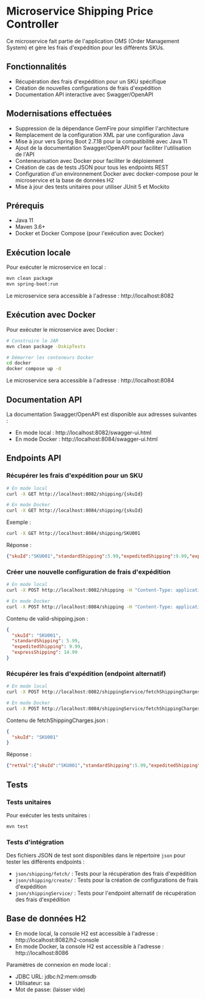 # Microservice Shipping Price Controller

Ce microservice fait partie de l'application OMS (Order Management System) et gère les frais d'expédition pour les différents SKUs.

## Fonctionnalités

- Récupération des frais d'expédition pour un SKU spécifique
- Création de nouvelles configurations de frais d'expédition
- Documentation API interactive avec Swagger/OpenAPI

## Modernisations effectuées

- Suppression de la dépendance GemFire pour simplifier l'architecture
- Remplacement de la configuration XML par une configuration Java
- Mise à jour vers Spring Boot 2.7.18 pour la compatibilité avec Java 11
- Ajout de la documentation Swagger/OpenAPI pour faciliter l'utilisation de l'API
- Conteneurisation avec Docker pour faciliter le déploiement
- Création de cas de tests JSON pour tous les endpoints REST
- Configuration d'un environnement Docker avec docker-compose pour le microservice et la base de données H2
- Mise à jour des tests unitaires pour utiliser JUnit 5 et Mockito

## Prérequis

- Java 11
- Maven 3.6+
- Docker et Docker Compose (pour l'exécution avec Docker)

## Exécution locale

Pour exécuter le microservice en local :

```bash
mvn clean package
mvn spring-boot:run
```

Le microservice sera accessible à l'adresse : http://localhost:8082

## Exécution avec Docker

Pour exécuter le microservice avec Docker :

```bash
# Construire le JAR
mvn clean package -DskipTests

# Démarrer les conteneurs Docker
cd docker
docker compose up -d
```

Le microservice sera accessible à l'adresse : http://localhost:8084

## Documentation API

La documentation Swagger/OpenAPI est disponible aux adresses suivantes :

- En mode local : http://localhost:8082/swagger-ui.html
- En mode Docker : http://localhost:8084/swagger-ui.html

## Endpoints API

### Récupérer les frais d'expédition pour un SKU

```bash
# En mode local
curl -X GET http://localhost:8082/shipping/{skuId}

# En mode Docker
curl -X GET http://localhost:8084/shipping/{skuId}
```

Exemple :
```bash
curl -X GET http://localhost:8084/shipping/SKU001
```

Réponse :
```json
{"skuId":"SKU001","standardShipping":5.99,"expeditedShipping":9.99,"expressShipping":14.99}
```

### Créer une nouvelle configuration de frais d'expédition

```bash
# En mode local
curl -X POST http://localhost:8082/shipping -H "Content-Type: application/json" -d @json/shipping/create/valid-shipping.json

# En mode Docker
curl -X POST http://localhost:8084/shipping -H "Content-Type: application/json" -d @json/shipping/create/valid-shipping.json
```

Contenu de valid-shipping.json :
```json
{
  "skuId": "SKU001",
  "standardShipping": 5.99,
  "expeditedShipping": 9.99,
  "expressShipping": 14.99
}
```

### Récupérer les frais d'expédition (endpoint alternatif)

```bash
# En mode local
curl -X POST http://localhost:8082/shippingService/fetchShippingCharges -H "Content-Type: application/json" -d @json/shippingService/fetchShippingCharges.json

# En mode Docker
curl -X POST http://localhost:8084/shippingService/fetchShippingCharges -H "Content-Type: application/json" -d @json/shippingService/fetchShippingCharges.json
```

Contenu de fetchShippingCharges.json :
```json
{
  "skuId": "SKU001"
}
```

Réponse :
```json
{"retVal":{"skuId":"SKU001","standardShipping":5.99,"expeditedShipping":9.99,"expressShipping":14.99}}
```

## Tests

### Tests unitaires

Pour exécuter les tests unitaires :

```bash
mvn test
```

### Tests d'intégration

Des fichiers JSON de test sont disponibles dans le répertoire `json` pour tester les différents endpoints :

- `json/shipping/fetch/` : Tests pour la récupération des frais d'expédition
- `json/shipping/create/` : Tests pour la création de configurations de frais d'expédition
- `json/shippingService/` : Tests pour l'endpoint alternatif de récupération des frais d'expédition

## Base de données H2

- En mode local, la console H2 est accessible à l'adresse : http://localhost:8082/h2-console
- En mode Docker, la console H2 est accessible à l'adresse : http://localhost:8086

Paramètres de connexion en mode local :
- JDBC URL: jdbc:h2:mem:omsdb
- Utilisateur: sa
- Mot de passe: (laisser vide)
